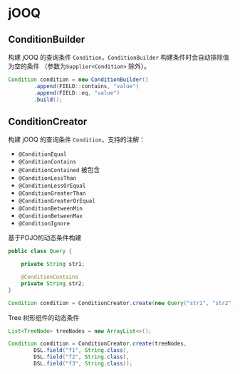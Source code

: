 # jOOQ

## ConditionBuilder

构建 jOOQ 的查询条件 `Condition`，`ConditionBuilder` 构建条件时会自动排除值为空的条件
（参数为`Supplier<Condition>` 除外）。

```java
Condition condition = new ConditionBuilder()
        .append(FIELD::contains, "value")
        .append(FIELD::eq, "value")
        .build();
```

## ConditionCreator

构建 jOOQ 的查询条件 `Condition`，支持的注解：
* `@ConditionEqual`
* `@ConditionContains`
* `@ConditionContained` 被包含
* `@ConditionLessThan`
* `@ConditionLessOrEqual`
* `@ConditionGreaterThan`
* `@ConditionGreaterOrEqual`
* `@ConditionBetweenMin`
* `@ConditionBetweenMax`
* `@ConditionIgnore`

基于POJO的动态条件构建
```java
public class Query {

    private String str1;

    @ConditionContains
    private String str2;
}

Condition condition = ConditionCreator.create(new Query("str1", "str2"));
```

Tree 树形组件的动态条件

```java
List<TreeNode> treeNodes = new ArrayList<>();

Condition condition = ConditionCreator.create(treeNodes,
        DSL.field("f1", String.class),
        DSL.field("f2", String.class),
        DSL.field("f3", String.class));
```
